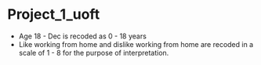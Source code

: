 # Project_1_uoft
* Age 18 - Dec is recoded as 0 - 18 years
* Like working from home and dislike working from home are recoded in a scale of 1 - 8 for the purpose of interpretation.
    

